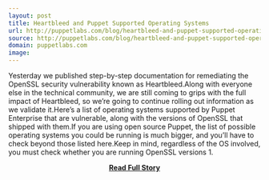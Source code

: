 ```yaml
---
layout: post
title: Heartbleed and Puppet Supported Operating Systems
url: http://puppetlabs.com/blog/heartbleed-and-puppet-supported-operating-systems
source: http://puppetlabs.com/blog/heartbleed-and-puppet-supported-operating-systems
domain: puppetlabs.com
image: 
---
```


<p>Yesterday we published step-by-step documentation for remediating the OpenSSL security vulnerability known as Heartbleed.Along with everyone else in the technical community, we are still coming to grips with the full impact of Heartbleed, so we’re going to continue rolling out information as we validate it.Here’s a list of operating systems supported by Puppet Enterprise that are vulnerable, along with the versions of OpenSSL that shipped with them.If you are using open source Puppet, the list of possible operating systems you could be running is much bigger, and you’ll have to check beyond those listed here.Keep in mind, regardless of the OS involved, you must check whether you are running OpenSSL versions 1.</p>
<center><p><a href="http://puppetlabs.com/blog/heartbleed-and-puppet-supported-operating-systems" style='padding:25px; font-sze:18px; font-weight: bold;'>Read Full Story</a></p></center>
